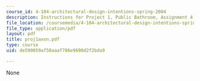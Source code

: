 ```yaml
---
course_id: 4-104-architectural-design-intentions-spring-2004
description: Instructions for Project 1, Public Bathroom, Assignment 4.
file_location: /coursemedia/4-104-architectural-design-intentions-spring-2004/de590059af50aaaf786e9690d2f2bda9_proj1axon.pdf
file_type: application/pdf
layout: pdf
title: proj1axon.pdf
type: course
uid: de590059af50aaaf786e9690d2f2bda9

---
```

None